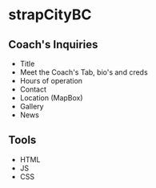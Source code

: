 # strapCityBC

## Coach's Inquiries 

* Title
* Meet the Coach's Tab, bio's and creds
* Hours of operation
* Contact
* Location (MapBox)
* Gallery
* News

## Tools 

* HTML
* JS
* CSS